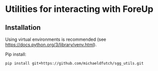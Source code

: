 # Utilities for interacting with ForeUp

## Installation
Using virtual environments is recommended (see https://docs.python.org/3/library/venv.html).

Pip install:

`pip install git+https://github.com/michaeldfutch/sgg_utils.git`

